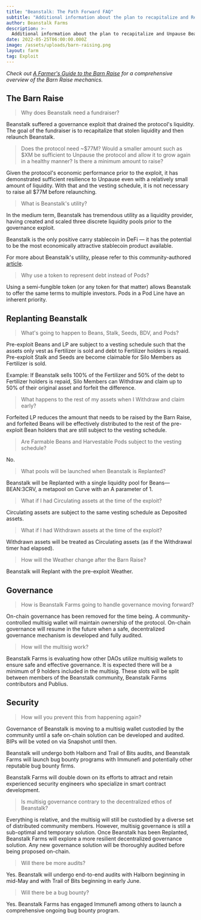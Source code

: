 ```yaml
---
title: "Beanstalk: The Path Forward FAQ"
subtitle: "Additional information about the plan to recapitalize and Replant Beanstalk."
author: Beanstalk Farms
description: >-
  Additional information about the plan to recapitalize and Unpause Beanstalk.
date: 2022-05-25T06:00:00.000Z
image: /assets/uploads/barn-raising.png
layout: farm
tag: Exploit
---
```


_Check out [A Farmer's Guide to the Barn Raise](/blog/a-farmers-guide-to-the-barn-raise) for a comprehensive overview of the Barn Raise mechanics._

**The Barn Raise**
-------------------------------

> Why does Beanstalk need a fundraiser?

Beanstalk suffered a governance exploit that drained the protocol's liquidity. The goal of the fundraiser is to recapitalize that stolen liquidity and then relaunch Beanstalk.

> Does the protocol need ~$77M? Would a smaller amount such as $XM be sufficient to Unpause the protocol and allow it to grow again in a healthy manner? Is there a minimum amount to raise?

Given the protocol's economic performance prior to the exploit, it has demonstrated sufficient resilience to Unpause even with a relatively small amount of liquidity. With that and the vesting schedule, it is not necessary to raise all $77M before relaunching.

> What is Beanstalk's utility?

In the medium term, Beanstalk has tremendous utility as a liquidity provider, having created and scaled three discrete liquidity pools prior to the governance exploit.

Beanstalk is the only positive carry stablecoin in DeFi — it has the potential to be the most economically attractive stablecoin product available.

For more about Beanstalk's utility, please refer to this community-authored [article](https://mirror.xyz/astn.eth/w5336TYVkb-9eIlKxrCPKLoUNvYRgJmd6nB4Br5-Vs8).

> Why use a token to represent debt instead of Pods?

Using a semi-fungible token (or any token for that matter) allows Beanstalk to offer the same terms to multiple investors. Pods in a Pod Line have an inherent priority.

**Replanting Beanstalk**
-----------------------

> What's going to happen to Beans, Stalk, Seeds, BDV, and Pods?

Pre-exploit Beans and LP are subject to a vesting schedule such that the assets only vest as Fertilizer is sold and debt to Fertilizer holders is repaid. Pre-exploit Stalk and Seeds are become claimable for Silo Members as Fertilizer is sold.

Example: If Beanstalk sells 100% of the Fertilizer and 50% of the debt to Fertilizer holders is repaid, Silo Members can Withdraw and claim up to 50% of their original asset and forfeit the difference.

> What happens to the rest of my assets when I Withdraw and claim early?

Forfeited LP reduces the amount that needs to be raised by the Barn Raise, and forfeited Beans will be effectively distributed to the rest of the pre-exploit Bean holders that are still subject to the vesting schedule.

> Are Farmable Beans and Harvestable Pods subject to the vesting schedule?

No.

> What pools will be launched when Beanstalk is Replanted?

Beanstalk will be Replanted with a single liquidity pool for Beans—BEAN:3CRV, a metapool on Curve with an A parameter of 1.

> What if I had Circulating assets at the time of the exploit?

Circulating assets are subject to the same vesting schedule as Deposited assets.

> What if I had Withdrawn assets at the time of the exploit?

Withdrawn assets will be treated as Circulating assets (as if the Withdrawal timer had elapsed).

> How will the Weather change after the Barn Raise?

Beanstalk will Replant with the pre-exploit Weather.


**Governance**
--------------

> How is Beanstalk Farms going to handle governance moving forward?

On-chain governance has been removed for the time being. A community-controlled multisig wallet will maintain ownership of the protocol. On-chain governance will resume in the future when a safe, decentralized governance mechanism is developed and fully audited.

> How will the multisig work?

Beanstalk Farms is evaluating how other DAOs utilize multisig wallets to ensure safe and effective governance. It is expected there will be a minimum of 9 holders included in the multisig. These slots will be split between members of the Beanstalk community, Beanstalk Farms contributors and Publius.

**Security**
------------

> How will you prevent this from happening again?

Governance of Beanstalk is moving to a multisig wallet custodied by the community until a safe on-chain solution can be developed and audited. BIPs will be voted on via Snapshot until then.

Beanstalk will undergo both Halborn and Trail of Bits audits, and Beanstalk Farms will launch bug bounty programs with Immunefi and potentially other reputable bug bounty firms.

Beanstalk Farms will double down on its efforts to attract and retain experienced security engineers who specialize in smart contract development.

> Is multisig governance contrary to the decentralized ethos of Beanstalk?

Everything is relative, and the multisig will still be custodied by a diverse set of distributed community members. However, multisig governance is still a sub-optimal and temporary solution. Once Beanstalk has been Replanted, Beanstalk Farms will explore a more resilient decentralized governance solution. Any new governance solution will be thoroughly audited before being proposed on-chain.

> Will there be more audits?

Yes. Beanstalk will undergo end-to-end audits with Halborn beginning in mid-May and with Trail of Bits beginning in early June.

> Will there be a bug bounty?

Yes. Beanstalk Farms has engaged Immunefi among others to launch a comprehensive ongoing bug bounty program.
